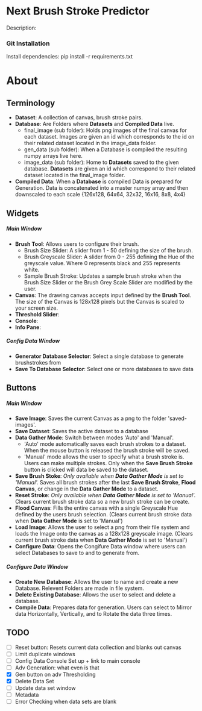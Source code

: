 # Next Brush Stroke Predictor 
Description: 

### Git Installation 
Install dependencies: pip install -r requirements.txt

# About

## Terminology 

- **Dataset**: A collection of canvas, brush stroke pairs. 
- **Database**: Are Folders where **Datasets** and **Compiled Data** live.
    - final_image (sub folder): Holds png images of the final canvas for each dataset. Images are given an id which corresponds to the id on their related dataset located in the image_data folder. 
    - gen_data (sub folder): When a Database is compiled the resulting numpy arrays live here. 
    - image_data (sub folder): Home to **Datasets** saved to the given database. **Datasets** are given an id which correspond to their related dataset located in the final_image folder.
- **Compiled Data**: When a **Database** is compiled Data is prepared for Generation. Data is concatenated into a master numpy array and then downscaled to each scale {126x128, 64x64, 32x32, 16x16, 8x8, 4x4}

## Widgets

##### Main Window

- **Brush Tool**: Allows users to configure their brush.
    - Brush Size Slider: A slider from 1 - 50 defining the size of the brush.
    - Brush Greyscale Slider: A slider from 0 - 255 defining the Hue of the greyscale value. Where 0 represents black and 255 represents white. 
    - Sample Brush Stroke: Updates a sample brush stroke when the Brush Size Slider or the Brush Grey Scale Slider are modified by the user. 
- **Canvas**: The drawing canvas accepts input defined by the **Brush Tool**. The size of the Canvas is 128x128 pixels but the Canvas is scaled to your screen size. 
- **Threshold Slider**:
- **Console**:
- **Info Pane**:

##### Config Data Window

- **Generator Database Selector**: Select a single database to generate brushstrokes from
- **Save To Database Selector**: Select one or more databases to save data

## Buttons 
 
 ##### Main Window
 - **Save Image**: Saves the current Canvas as a png to the folder 'saved-images'. 
 - **Save Dataset**: Saves the active dataset to a database 
 - **Data Gather Mode**: Switch between modes 'Auto' and 'Manual'.
    - 'Auto' mode automatically saves each brush strokes to a dataset. When the mouse button is released the brush stroke will be saved. 
    - 'Manual' mode allows the user to specify what a brush stroke is. Users can make multiple strokes. Only when the **Save Brush Stroke** button is clicked will data be saved to the dataset. 
- **Save Brush Stoke**: *Only available when **Data Gather Mode** is set to 'Manual'.* Saves all brush strokes after the last **Save Brush Stroke**, **Flood Canvas**, or change in the **Data Gather Mode** to a dataset. 
- **Reset Stroke**: *Only available when **Data Gather Mode** is set to 'Manual'.* Clears current brush stroke data so a new brush stroke can be create. 
- **Flood Canvas**: Fills the entire canvas with a single Greyscale Hue defined by the users brush selection. (Clears current brush stroke data when **Data Gather Mode** is set to 'Manual')
- **Load Image**: Allows the user to select a png from their file system and loads the Image onto the canvas as a 128x128 greyscale image. (Clears current brush stroke data when **Data Gather Mode** is set to 'Manual')
- **Configure Data**: Opens the Congifure Data window where users can select Databases to save to and to generate from. 
##### Configure Data Window
- **Create New Database**: Allows the user to name and create a new Database. Relevent Folders are made in file system. 
- **Delete Existing Database**: Allows the user to select and delete a database.
- **Compile Data**: Prepares data for generation. Users can select to Mirror data Horizontally, Vertically, and to Rotate the data three times. 

## TODO

- [ ] Reset button: Resets current data collection and blanks out canvas 
- [ ] Limit duplicate windows 
- [ ] Config Data Console Set up + link to main console 
- [ ] Adv Generation: what even is that 
- [x] Gen button on adv Thresholding 
- [x] Delete Data Set
- [ ] Update data set window 
- [ ] Metadata
- [ ] Error Checking when data sets are blank
